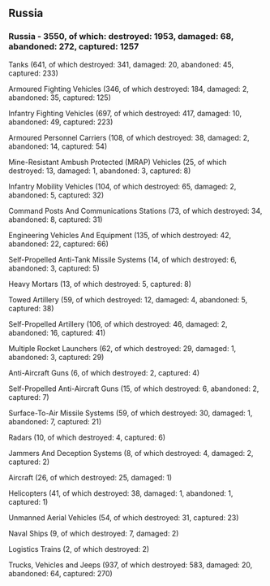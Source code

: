 
 
 ## Russia
 
 ### Russia - 3550, of which: destroyed: 1953, damaged: 68, abandoned: 272, captured: 1257

 

 

 Tanks (641, of which destroyed: 341, damaged: 20, abandoned: 45, captured: 233)

 Armoured Fighting Vehicles (346, of which destroyed: 184, damaged: 2, abandoned: 35, captured: 125)

 Infantry Fighting Vehicles (697, of which destroyed: 417, damaged: 10, abandoned: 49, captured: 223)

 Armoured Personnel Carriers (108, of which destroyed: 38, damaged: 2, abandoned: 14, captured: 54)

 Mine-Resistant Ambush Protected (MRAP) Vehicles (25, of which destroyed: 13, damaged: 1, abandoned: 3, captured: 8)

 Infantry Mobility Vehicles (104, of which destroyed: 65, damaged: 2, abandoned: 5, captured: 32)

 Command Posts And Communications Stations (73, of which destroyed: 34, abandoned: 8, captured: 31)

 Engineering Vehicles And Equipment (135, of which destroyed: 42, abandoned: 22, captured: 66)

 Self-Propelled Anti-Tank Missile Systems (14, of which destroyed: 6, abandoned: 3, captured: 5)

 Heavy Mortars (13, of which destroyed: 5, captured: 8)

 Towed Artillery (59, of which destroyed: 12, damaged: 4, abandoned: 5, captured: 38)

 Self-Propelled Artillery (106, of which destroyed: 46, damaged: 2, abandoned: 16, captured: 41)

 Multiple Rocket Launchers (62, of which destroyed: 29, damaged: 1, abandoned: 3, captured: 29)

 Anti-Aircraft Guns (6, of which destroyed: 2, captured: 4)

 Self-Propelled Anti-Aircraft Guns (15, of which destroyed: 6, abandoned: 2, captured: 7)

 Surface-To-Air Missile Systems (59, of which destroyed: 30, damaged: 1, abandoned: 7, captured: 21)

 Radars (10, of which destroyed: 4, captured: 6)

 Jammers And Deception Systems (8, of which destroyed: 4, damaged: 2, captured: 2)

 Aircraft (26, of which destroyed: 25, damaged: 1)

 Helicopters (41, of which destroyed: 38, damaged: 1, abandoned: 1, captured: 1)

 Unmanned Aerial Vehicles (54, of which destroyed: 31, captured: 23)

 Naval Ships (9, of which destroyed: 7, damaged: 2)

 Logistics Trains (2, of which destroyed: 2)

 Trucks, Vehicles and Jeeps (937, of which destroyed: 583, damaged: 20, abandoned: 64, captured: 270)

